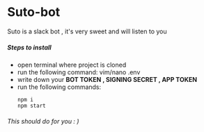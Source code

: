 # Suto-bot

Suto is a slack bot , it's very sweet and will listen to you

##### Steps to install

* open terminal where project is cloned
* run the following command: vim/nano .env
* write down your **BOT TOKEN , SIGNING SECRET , APP TOKEN**
* run the following commands:
  ```
  npm i 
  npm start
  ```

###### This should do for you : )
